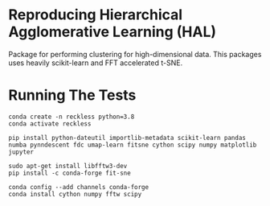 # Reproducing Hierarchical Agglomerative Learning (HAL)
Package for performing clustering for high-dimensional data. This packages uses heavily scikit-learn and FFT accelerated t-SNE.


# Running The Tests 

```
conda create -n reckless python=3.8
conda activate reckless

pip install python-dateutil importlib-metadata scikit-learn pandas numba pynndescent fdc umap-learn fitsne cython scipy numpy matplotlib jupyter

sudo apt-get install libfftw3-dev
pip install -c conda-forge fit-sne

conda config --add channels conda-forge
conda install cython numpy fftw scipy

```
